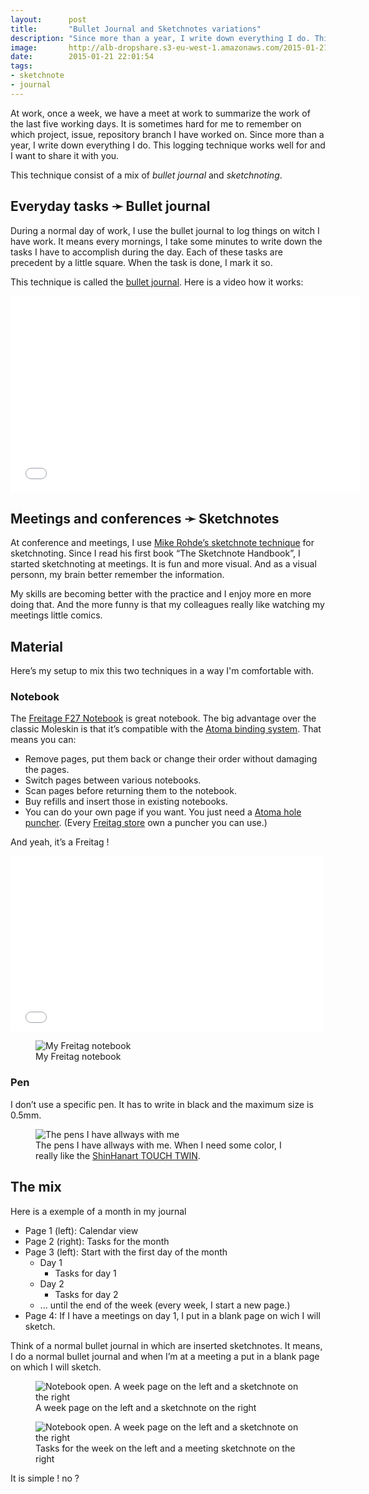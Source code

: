 ```yaml
---
layout:      post
title:       "Bullet Journal and Sketchnotes variations"
description: "Since more than a year, I write down everything I do. This logging technique works well for and I want to share it with you."
image:       http://alb-dropshare.s3-eu-west-1.amazonaws.com/2015-01-21-blog-notebook/2015-01-21-blog-notebook.jpg
date:        2015-01-21 22:01:54
tags:
- sketchnote
- journal
---
```


At work, once a week, we have a meet at work to summarize the work of the last five working days. It is sometimes hard for me to remember on which project, issue, repository branch I have worked on.
Since more than a year, I write down everything I do. This logging technique works well for and I want to share it with you.

This technique consist of a mix of *bullet journal* and *sketchnoting*.

## Everyday tasks ➛ Bullet journal

During a normal day of work, I use the bullet journal to log things on witch I have work. It means every mornings, I take some minutes to write down the tasks I have to accomplish during the day. Each of these tasks are precedent by a little square. When the task is done, I mark it so.

This technique is called the [bullet journal](http://bulletjournal.com). Here is a video how it works:

<iframe width="560" height="315" src="//www.youtube.com/embed/GfRf43JTqY4" frameborder="0" allowfullscreen></iframe>

## Meetings and conferences ➛ Sketchnotes

At conference and meetings, I use [Mike Rohde’s sketchnote technique](http://rohdesign.com/book/) for sketchnoting. Since I read his first book “The Sketchnote Handbook”, I started sketchnoting at meetings. It is fun and more visual. And as a visual personn, my brain better remember the information.

My skills are becoming better with the practice and I enjoy more en more doing that. And the more funny is that my colleagues really like watching my meetings little comics.

## Material

Here’s my setup to mix this two techniques in a way I'm comfortable with.

### Notebook

The [Freitage F27 Notebook](http://www.freitag.ch/Fundamentals/Notebooks-%26-Agendas/NOTEBOOK/pa/F27_00017) is great notebook. The big advantage over the classic Moleskin is that it’s compatible with the [Atoma binding system](http://www.atoma.be/). That means you can:

- Remove pages, put them back or change their order without damaging the pages.
- Switch pages between various notebooks.
- Scan pages before returning them to the notebook.
- Buy refills and insert those in existing notebooks.
- You can do your own page if you want. You just need a [Atoma hole puncher](http://www.atoma.be/en/puncher.php). (Every [Freitag store](http://www.freitag.ch/store-locator) own a puncher you can use.)

And yeah, it’s a Freitag !

<iframe src="//player.vimeo.com/video/30231914" width="500" height="281" frameborder="0" webkitallowfullscreen mozallowfullscreen allowfullscreen></iframe>

<figure>
  <img src="http://alb-dropshare.s3-eu-west-1.amazonaws.com/2015-01-21-blog-notebook/2015-01-21-blog-notebook.jpg" alt="My Freitag notebook">
  <figcaption>
    My Freitag notebook
  </figcaption>
</figure>

### Pen

I don’t use a specific pen. It has to write in black and the maximum size is 0.5mm.

<figure>
  <img src="http://alb-dropshare.s3-eu-west-1.amazonaws.com/2015-01-21-blog-pens/2015-01-21-blog-pens.JPG" alt="The pens I have allways with me">
  <figcaption>
   The pens I have allways with me. When I need some color, I really like the <a href="http://shinhanart.co.kr/eng/product/product_touch.php">ShinHanart TOUCH TWIN</a>.
  </figcaption>
</figure>

## The mix

Here is a exemple of a month in my journal

- Page 1 (left): Calendar view
- Page 2 (right): Tasks for the month
- Page 3 (left): Start with the first day of the month
    - Day 1
        - Tasks for day 1
    - Day 2
        - Tasks for day 2
    - ... until the end of the week (every week, I start a new page.)
- Page 4: If I have a meetings on day 1, I put in a blank page on wich I will sketch.  

Think of a normal bullet journal in which are inserted sketchnotes. It means, I do a normal bullet journal and when I’m at a meeting a put in a blank page on which I will sketch.

<figure>
  <img src="http://alb-dropshare.s3-eu-west-1.amazonaws.com/2015-01-21-blog-bullet-sketch-1/2015-01-21-blog-bullet-sketch-1.jpg" alt="Notebook open. A week page on the left and a sketchnote on the right">
  <figcaption>
    A week page on the left and a sketchnote on the right
  </figcaption>
</figure>

<figure>
  <img src="http://alb-dropshare.s3-eu-west-1.amazonaws.com/2015-01-21-blog-bullet-sketch-2/2015-01-21-blog-bullet-sketch-2.jpg" alt="Notebook open. A week page on the left and a sketchnote on the right">
  <figcaption>
    Tasks for the week on the left and a meeting sketchnote on the right
  </figcaption>
</figure>

It is simple ! no ?
